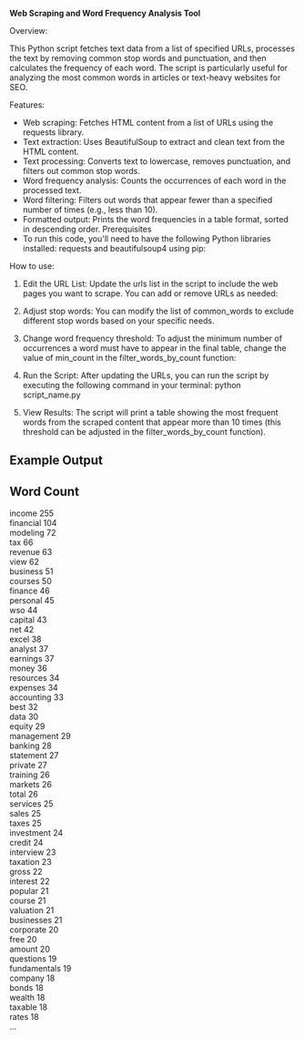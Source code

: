 __Web Scraping and Word Frequency Analysis Tool__

Overview:

This Python script fetches text data from a list of specified URLs, processes the text by removing common stop words and punctuation, and then calculates the frequency of each word. The script is particularly useful for analyzing the most common words in articles or text-heavy websites for SEO.

Features:
- Web scraping: Fetches HTML content from a list of URLs using the requests library.
- Text extraction: Uses BeautifulSoup to extract and clean text from the HTML content.
- Text processing: Converts text to lowercase, removes punctuation, and filters out common stop words.
- Word frequency analysis: Counts the occurrences of each word in the processed text.
- Word filtering: Filters out words that appear fewer than a specified number of times (e.g., less than 10).
- Formatted output: Prints the word frequencies in a table format, sorted in descending order.
Prerequisites
- To run this code, you'll need to have the following Python libraries installed: requests and beautifulsoup4 using pip:

How to use:
1. Edit the URL List: Update the urls list in the script to include the web pages you want to scrape. You can add or remove URLs as needed:

2. Adjust stop words: You can modify the list of common_words to exclude different stop words based on your specific needs.

3. Change word frequency threshold: To adjust the minimum number of occurrences a word must have to appear in the final table, change the value of min_count in the filter_words_by_count function:

4. Run the Script: After updating the URLs, you can run the script by executing the following command in your terminal: python script_name.py

5. View Results: The script will print a table showing the most frequent words from the scraped content that appear more than 10 times (this threshold can be adjusted in the filter_words_by_count function).

Example Output
------------------------------
Word                Count       
------------------------------
income              255       
financial           104       
modeling            72        
tax                 66        
revenue             63        
view                62        
business            51        
courses             50        
finance             46        
personal            45        
wso                 44        
capital             43        
net                 42        
excel               38        
analyst             37        
earnings            37        
money               36        
resources           34        
expenses            34        
accounting          33        
best                32        
data                30        
equity              29        
management          29        
banking             28        
statement           27        
private             27        
training            26        
markets             26        
total               26        
services            25        
sales               25        
taxes               25             
investment          24        
credit              24        
interview           23        
taxation            23        
gross               22        
interest            22        
popular             21        
course              21        
valuation           21        
businesses          21        
corporate           20        
free                20        
amount              20        
questions           19        
fundamentals        19        
company             18        
bonds               18        
wealth              18        
taxable             18        
rates               18              
...
